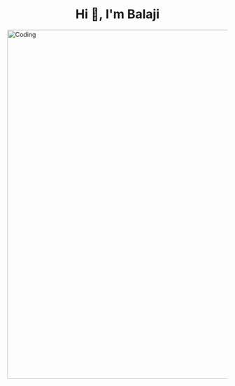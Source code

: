 <h1 align="center">Hi 👋, I'm Balaji</h1>
<img align="center" alt="Coding" width="800" height= src="https://user-images.githubusercontent.com/82140495/192852374-0c98a0ae-64e8-480d-8ef6-35aaf55f677f.png">
